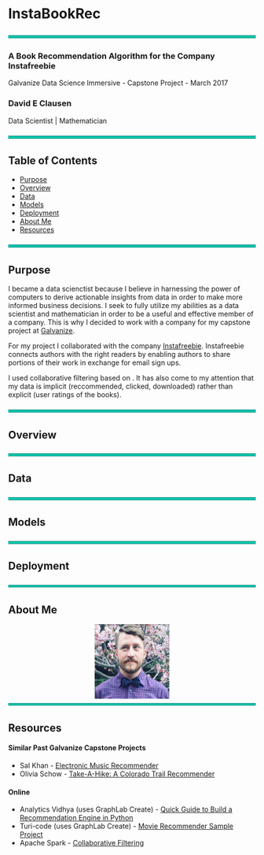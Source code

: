 # InstaBookRec  

<img src="images/break_line.png">

### A Book Recommendation Algorithm for the Company Instafreebie
Galvanize Data Science Immersive - Capstone Project - March 2017

### David E Clausen
Data Scientist | Mathematician

<img src="images/break_line.png">

## Table of Contents
- [Purpose](#purpose)
- [Overview](#overview)
- [Data](#data)
- [Models](#models)
- [Deployment](#deployment)
- [About Me](#about-me)
- [Resources](#resources)

<img src="images/break_line.png">

## Purpose

I became a data scienctist because I believe in harnessing the power of computers to derive actionable insights from data in order to make more informed business decisions.  I seek to fully utilize my abilities as a data scientist and mathematician in order to be a useful and effective member of a company.  This is why I decided to work with a company for my capstone project at [Galvanize](http://www.galvanize.com).  

For my project I collaborated with the company [Instafreebie](https://www.instafreebie.com).  Instafreebie connects authors with the right readers by enabling authors to share portions of their work in exchange for email sign ups.


I used collaborative filtering based on .  It has also come to my attention that my data is implicit (reccommended, clicked, downloaded) rather than explicit (user ratings of the books).

<img src="images/break_line.png">

## Overview

<img src="images/break_line.png">

## Data

<img src="images/break_line.png">

## Models

<img src="images/break_line.png">

## Deployment

<img src="images/break_line.png">

## About Me
<div style="text-align:center"><img align="center" src="images/IMG_1968_square.PNG" width=30% height=30%/></div>


<img src="images/break_line.png">

## Resources

#### Similar Past Galvanize Capstone Projects

* Sal Khan - [Electronic Music Recommender](https://github.com/salmank09/musicrecommender)
* Olivia Schow - [Take-A-Hike: A Colorado Trail Recommender](https://github.com/oschow/take-a-hike)


#### Online

* Analytics Vidhya (uses GraphLab Create) - [Quick Guide to Build a Recommendation Engine in Python](https://www.analyticsvidhya.com/blog/2016/06/quick-guide-build-recommendation-engine-python/)
* Turi-code (uses GraphLab Create) - [Movie Recommender Sample Project](https://github.com/turi-code/sample-movie-recommender)
* Apache Spark - [Collaborative Filtering](https://spark.apache.org/docs/latest/ml-collaborative-filtering.html)
